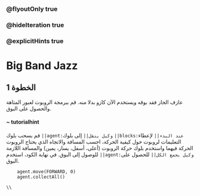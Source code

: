 ### @flyoutOnly true
### @hideIteration true
### @explicitHints true

# Big Band Jazz

## الخطوة 1
عازف الجاز فقد بوقه ويستخدم الآن كازو بدلا منه. قم ببرمجة الروبوت لعبور  المتاهة والحصول على البوق.

#### ~ tutorialhint 
قم بسحب بلوك ``||agent:وكيل ينقل||`` إلى بلوك ``||blocks:عند البدء||`` لإعطاء التعليمات لروبوت حول كيفية الحركة، احسب المسافة والاتجاه الذي يحتاج الروبوت الحركة فيهما واستخدم بلوك حركة الروبوت (أعلى، أسفل، يسار، يمين) والمسافة اللازمة للوصول إلى البوق. في نهاية الكود، استخدم ``||agent:وكيل يجمع الكل||`` للحصول على البوق.
```ghost
    agent.move(FORWARD, 0)
    agent.collectAll()
```
```template
\\
```
```package
```
